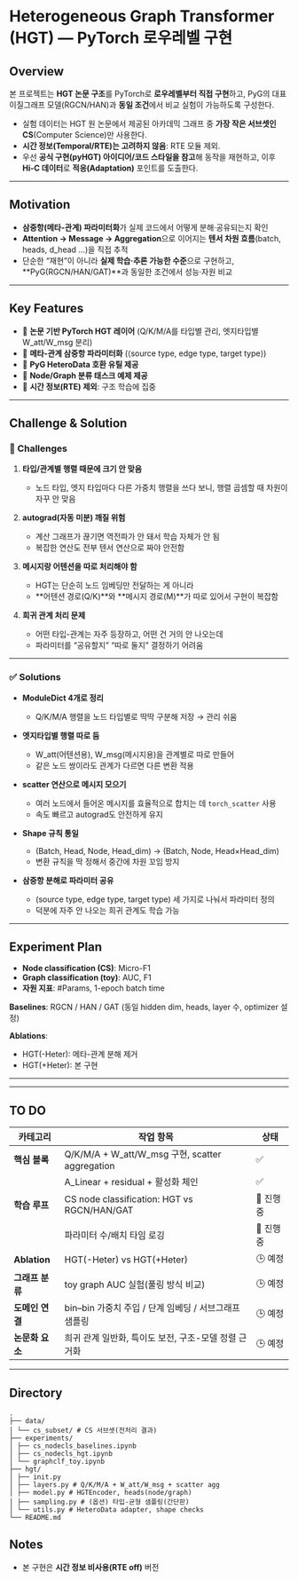 # Heterogeneous Graph Transformer (HGT) — PyTorch 로우레벨 구현

## Overview
본 프로젝트는 **HGT 논문 구조**를 PyTorch로 **로우레벨부터 직접 구현**하고, PyG의 대표 이질그래프 모델(RGCN/HAN)과 **동일 조건**에서 비교 실험이 가능하도록 구성한다.  
- 실험 데이터는 HGT 원 논문에서 제공된 아카데믹 그래프 중 **가장 작은 서브셋인 CS**(Computer Science)만 사용한다.  
- **시간 정보(Temporal/RTE)는 고려하지 않음**: RTE 모듈 제외.  
- 우선 **공식 구현(pyHGT) 아이디어/코드 스타일을 참고**해 동작을 재현하고, 이후 **Hi-C 데이터**로 **적응(Adaptation)** 포인트를 도출한다. 

---

## Motivation
- **삼중항(메타-관계) 파라미터화**가 실제 코드에서 어떻게 분해·공유되는지 확인  
- **Attention → Message → Aggregation**으로 이어지는 **텐서 차원 흐름**(batch, heads, d_head …)을 직접 추적  
- 단순한 “재현”이 아니라 **실제 학습·추론 가능한 수준**으로 구현하고, **PyG(RGCN/HAN/GAT)**과 동일한 조건에서 성능·자원 비교

---

## Key Features
- 🧩 **논문 기반 PyTorch HGT 레이어** (Q/K/M/A를 타입별 관리, 엣지타입별 W_att/W_msg 분리)  
- 🧩 **메타-관계 삼중항 파라미터화** (⟨source type, edge type, target type⟩)  
- 🧩 **PyG HeteroData 호환 유틸 제공**  
- 🧩 **Node/Graph 분류 태스크 예제 제공**  
- 🧩 **시간 정보(RTE) 제외**: 구조 학습에 집중  

---

## Challenge & Solution

### 🔧 Challenges
1. **타입/관계별 행렬 때문에 크기 안 맞음**  
   - 노드 타입, 엣지 타입마다 다른 가중치 행렬을 쓰다 보니, 행렬 곱셈할 때 차원이 자꾸 안 맞음  

2. **autograd(자동 미분) 깨질 위험**  
   - 계산 그래프가 끊기면 역전파가 안 돼서 학습 자체가 안 됨  
   - 복잡한 연산도 전부 텐서 연산으로 짜야 안전함  

3. **메시지랑 어텐션을 따로 처리해야 함**  
   - HGT는 단순히 노드 임베딩만 전달하는 게 아니라  
   - **어텐션 경로(Q/K)**와 **메시지 경로(M)**가 따로 있어서 구현이 복잡함  

4. **희귀 관계 처리 문제**  
   - 어떤 타입-관계는 자주 등장하고, 어떤 건 거의 안 나오는데  
   - 파라미터를 “공유할지” “따로 둘지” 결정하기 어려움  

---

### ✅ Solutions
- **ModuleDict 4개로 정리**  
  - Q/K/M/A 행렬을 노드 타입별로 딱딱 구분해 저장 → 관리 쉬움  

- **엣지타입별 행렬 따로 둠**  
  - W_att(어텐션용), W_msg(메시지용)을 관계별로 따로 만들어  
  - 같은 노드 쌍이라도 관계가 다르면 다른 변환 적용  

- **scatter 연산으로 메시지 모으기**  
  - 여러 노드에서 들어온 메시지를 효율적으로 합치는 데 `torch_scatter` 사용  
  - 속도 빠르고 autograd도 안전하게 유지  

- **Shape 규칙 통일**  
  - (Batch, Head, Node, Head_dim) → (Batch, Node, Head×Head_dim)  
  - 변환 규칙을 딱 정해서 중간에 차원 꼬임 방지  

- **삼중항 분해로 파라미터 공유**  
  - (source type, edge type, target type) 세 가지로 나눠서 파라미터 정의  
  - 덕분에 자주 안 나오는 희귀 관계도 학습 가능  

---

## Experiment Plan
- **Node classification (CS)**: Micro-F1  
- **Graph classification (toy)**: AUC, F1  
- **자원 지표**: #Params, 1-epoch batch time  

**Baselines**: RGCN / HAN / GAT (동일 hidden dim, heads, layer 수, optimizer 설정)  

**Ablations**:  
- HGT(-Heter): 메타-관계 분해 제거  
- HGT(+Heter): 본 구현  


---

---

## TO DO

| 카테고리        | 작업 항목                                           | 상태    |
|-----------------|----------------------------------------------------|---------|
| **핵심 블록**   | Q/K/M/A + W_att/W_msg 구현, scatter aggregation     | ✅ |
|                 | A_Linear + residual + 활성화 체인                   | ✅ |
| **학습 루프**   | CS node classification: HGT vs RGCN/HAN/GAT         | 🔧 진행중 |
|                 | 파라미터 수/배치 타임 로깅                          | 🔧 진행중 |
| **Ablation**    | HGT(-Heter) vs HGT(+Heter)                         | 🕒 예정 |
| **그래프 분류** | toy graph AUC 실험(풀링 방식 비교)                  | 🕒 예정 |
| **도메인 연결** | bin–bin 가중치 주입 / 단계 임베딩 / 서브그래프 샘플링 | 🕒 예정 |
| **논문화 요소** | 희귀 관계 일반화, 특이도 보전, 구조-모델 정렬 근거화 | 🕒 예정 |

---


## Directory
```
.
├── data/
│ └── cs_subset/ # CS 서브셋(전처리 결과)
├── experiments/
│ ├── cs_nodecls_baselines.ipynb
│ ├── cs_nodecls_hgt.ipynb
│ └── graphclf_toy.ipynb
├── hgt/
│ ├── init.py
│ ├── layers.py # Q/K/M/A + W_att/W_msg + scatter agg
│ ├── model.py # HGTEncoder, heads(node/graph)
│ ├── sampling.py # (옵션) 타입-균형 샘플링(간단판)
│ └── utils.py # HeteroData adapter, shape checks
└── README.md
```


## Notes
- 본 구현은 **시간 정보 비사용(RTE off)** 버전  
